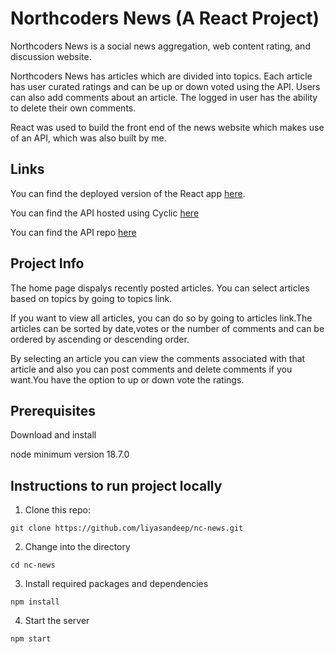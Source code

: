 # Northcoders News (A React Project)

Northcoders News is a social news aggregation, web content rating, and discussion website.

Northcoders News has articles which are divided into topics. Each article has user curated ratings and can be up or down voted using the API. Users can also add comments about an article. The logged in user has the ability to delete their own comments.

React was used to build the front end of the news website which makes use of an API, which was also built by me.

## Links

You can find the deployed version of the React app [here](https://nc-news-liya.netlify.app/).

You can find the API hosted using Cyclic [here](https://be-nc-newss.cyclic.app/api/)

You can find the API repo [here](https://github.com/liyasandeep/be-nc-newss)

## Project Info

The home page dispalys recently posted articles. You can select articles based on topics by going to topics link.

If you want to view all articles, you can do so by going to articles link.The articles can be sorted by date,votes or the number of comments and can be ordered by ascending or descending order.

By selecting an article you can view the comments associated with that article and also you can post comments and delete comments if you want.You have the option to up or down vote the ratings.

## Prerequisites

Download and install

node minimum version 18.7.0

## Instructions to run project locally

1. Clone this repo:

```
git clone https://github.com/liyasandeep/nc-news.git

```

2. Change into the directory

```
cd nc-news
```

3. Install required packages and dependencies

```
npm install
```

4. Start the server

```
npm start
```
